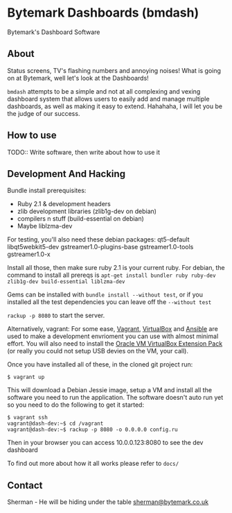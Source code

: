 # Bytemark Dashboards (bmdash)

Bytemark's Dashboard Software

## About
Status screens, TV's flashing numbers and annoying noises! What is going on at
Bytemark, well let's look at the Dashboards!

`bmdash` attempts to be a simple and not at all complexing and vexing dashboard 
system that allows users to easily add and manage multiple dashboards, as well 
as making it easy to extend. Hahahaha, I will let you be the judge of our 
success.

## How to use

TODO:: Write software, then write about how to use it

## Development And Hacking

Bundle install prerequisites:
* Ruby 2.1 & development headers
* zlib development libraries (zlib1g-dev on debian)
* compilers n stuff (build-essential on debian)
* Maybe liblzma-dev

For testing, you'll also need these debian packages: qt5-default libqt5webkit5-dev gstreamer1.0-plugins-base gstreamer1.0-tools gstreamer1.0-x

Install all those, then make sure ruby 2.1 is your current ruby.
For debian, the command to install all prereqs is `apt-get install bundler ruby ruby-dev zlib1g-dev build-essential liblzma-dev`

Gems can be installed with `bundle install --without test`, or if you installed all the test dependencies you can leave off the `--without test`

`rackup -p 8080` to start the server.

Alternatively, vagrant:
For some ease, [Vagrant][0], [VirtualBox][1] and [Ansible][2] are used to make a
development envrioment you can use with almost minimal effort. You will also 
need to install the [Oracle VM VirtualBox Extension Pack][3] (or really you
could not setup USB devies on the VM, your call).

Once you have installed all of these, in the cloned git project run:

    $ vagrant up

This will download a Debian Jessie image, setup a VM and install all the 
software you need to run the application. The software doesn't auto run yet so
you need to do the following to get it started:

    $ vagrant ssh
    vagrant@dash-dev:~$ cd /vagrant
    vagrant@dash-dev:~$ rackup -p 8080 -o 0.0.0.0 config.ru

Then in your browser you can access 10.0.0.123:8080 to see the dev dashboard

To find out more about how it all works please refer to `docs/`

## Contact 

Sherman - He will be hiding under the table
sherman@bytemark.co.uk

[0]: https://docs.vagrantup.com/v2/why-vagrant/index.html 
[1]: https://www.virtualbox.org/
[2]: http://www.ansible.com/home 
[3]: http://www.oracle.com/technetwork/server-storage/virtualbox/downloads/index.html